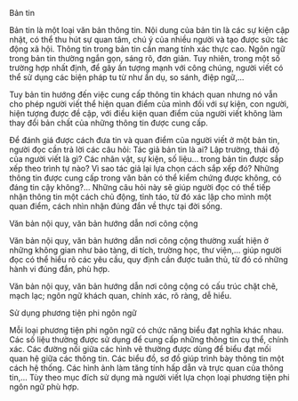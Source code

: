Bản tin

Bản tin là một loại văn bản thông tin. Nội dung của bản tin là các sự kiện cập nhật, có thể thu hút sự quan tâm, chú ý của nhiều người và tạo được sức tác động xã hội. Thông tin trong bản tin cần mang tính xác thực cao. Ngôn ngữ trong bản tin thường ngắn gọn, sáng rõ, đơn giản. Tuy nhiên, trong một số trường hợp nhất định, để gây ấn tượng mạnh với công chúng, người viết có thể sử dụng các biện pháp tu từ như ẩn dụ, so sánh, điệp ngữ,...

Tuy bản tin hướng đến việc cung cấp thông tin khách quan nhưng nó vẫn cho phép người viết thể hiện quan điểm của mình đối với sự kiện, con người, hiện tượng được đề cập, với điều kiện quan điểm của người viết không làm thay đổi bản chất của những thông tin được cung cấp.

Để đánh giá được cách đưa tin và quan điểm của người viết ở một bản tin, người đọc cần trả lời các câu hỏi: Tác giả bản tin là ai? Lập trường, thái độ của người viết là gì? Các nhân vật, sự kiện, số liệu... trong bản tin được sắp xếp theo trình tự nào? Vì sao tác giả lại lựa chọn cách sắp xếp đó? Những thông tin được cung cấp trong văn bản có thể kiểm chứng được không, có đáng tin cậy không?... Những câu hỏi này sẽ giúp người đọc có thể tiếp nhận thông tin một cách chủ động, tỉnh táo, từ đó xác lập cho mình một quan điểm, cách nhìn nhận đúng đắn về thực tại đời sống.

Văn bản nội quy, văn bản hướng dẫn nơi công cộng

Văn bản nội quy, văn bản hướng dẫn nơi công cộng thường xuất hiện ở những không gian như bảo tàng, di tích, trường học, thư viện,... giúp người đọc có thể hiểu rõ các yêu cầu, quy định cần được tuân thủ, từ đó có những hành vi đúng đắn, phù hợp.

Văn bản nội quy, văn bản hướng dẫn nơi công cộng có cấu trúc chặt chẽ, mạch lạc; ngôn ngữ khách quan, chính xác, rõ ràng, dễ hiểu.

Sử dụng phương tiện phi ngôn ngữ

Mỗi loại phương tiện phi ngôn ngữ có chức năng biểu đạt nghĩa khác nhau. Các số liệu thường được sử dụng để cung cấp những thông tin cụ thể, chính xác. Các đường nối giữa các hình vẽ thường được dùng để biểu đạt mối quan hệ giữa các thông tin. Các biểu đồ, sơ đồ giúp trình bày thông tin một cách hệ thống. Các hình ảnh làm tăng tính hấp dẫn và trực quan của thông tin,... Tùy theo mục đích sử dụng mà người viết lựa chọn loại phương tiện phi ngôn ngữ phù hợp.